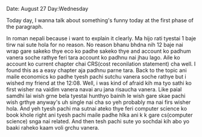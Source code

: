 Date: August 27
Day:Wednesday 


Today day, I wanna talk about something's funny today at the first phase of the paragraph. 

In roman nepali because i want to explain it clearly.
Ma hijo rati tyestai 1 baje tirw nai sute hola for no reason. No reason bhanu bhdna nih 12 baje nai wrap gare sakeko thye eco ko padhe sakeko thye and account ko padhum vanera soche rathye feri tara account ko padhnu nai jhau lago. Aile ko account ko current chapter chai
CRS(cost reconilation statement) cha well. I found this as a easy chapter aja padhnu parne tara. Back to the topic ani maile economics ko padhe tyesh pachi sutchu vanera soche rathye but i wished my friend at the 12:08. Well, i was kind of afraid kih ma tyo sathi ko first wisher na vaidim vanera navai aru jana risaucha vanera. Like paial samdhi lai wish grne bela tyestai hunthyo bainih le wish gare skae pachi wish grthye anyway's uh single nai cha so yeh probably ma nai firs wisher hola. And yeh tyesh pachi ma sutnai ateko thye feri computer science ko book khole right ani tyesh pachi maile padhe hlka ani k k gare cs(computer science) snga nai related. And then tesh pachi sute yo sochdai kih abo yo baaki raheko kaam voli grchu vanera. 